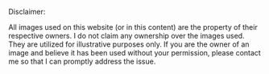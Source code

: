 Disclaimer:

All images used on this website (or in this content) are the property of their respective owners. I do not claim any ownership over the images used. They are utilized for illustrative purposes only. If you are the owner of an image and believe it has been used without your permission, please contact me so that I can promptly address the issue.